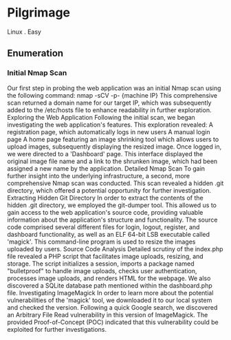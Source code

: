 # Pilgrimage
Linux . Easy
## Enumeration
### Initial Nmap Scan
Our first step in probing the web application was an initial Nmap scan using the following command:
nmap -sCV -p- {machine IP}
This comprehensive scan returned a domain name for our target IP, which was subsequently added to the /etc/hosts file to enhance readability in further exploration.
Exploring the Web Application
Following the initial scan, we began investigating the web application's features. This exploration revealed:
A registration page, which automatically logs in new users
A manual login page
A home page featuring an image shrinking tool which allows users to upload images, subsequently displaying the resized image.
Once logged in, we were directed to a 'Dashboard' page. This interface displayed the original image file name and a link to the shrunken image, which had been assigned a new name by the application.
Detailed Nmap Scan
To gain further insight into the underlying infrastructure, a second, more comprehensive Nmap scan was conducted. This scan revealed a hidden .git directory, which offered a potential opportunity for further investigation.
Extracting Hidden Git Directory
In order to extract the contents of the hidden .git directory, we employed the git-dumper tool. This allowed us to gain access to the web application's source code, providing valuable information about the application's structure and functionality.
The source code comprised several different files for login, logout, register, and dashboard functionality, as well as an ELF 64-bit LSB executable called 'magick'. This command-line program is used to resize the images uploaded by users.
Source Code Analysis
Detailed scrutiny of the index.php file revealed a PHP script that facilitates image uploads, resizing, and storage. The script initializes a session, imports a package named "bulletproof" to handle image uploads, checks user authentication, processes image uploads, and renders HTML for the webpage.
We also discovered a SQLite database path mentioned within the dashboard.php file.
Investigating ImageMagick
In order to learn more about the potential vulnerabilities of the 'magick' tool, we downloaded it to our local system and checked the version.
Following a quick Google search, we discovered an Arbitrary File Read vulnerability in this version of ImageMagick. The provided Proof-of-Concept (POC) indicated that this vulnerability could be exploited for further investigations.
